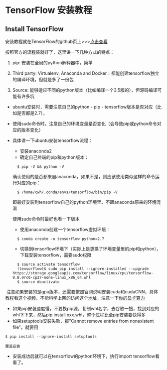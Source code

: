 # TensorFlow 安装教程
## Install TensorFlow

安装教程就在TensorFlow的github页上>>>[点击查看](https://github.com/tensorflow/tensorflow/blob/master/tensorflow/g3doc/get_started/os_setup.md)

按照官方的流程装就好了，这里讲一下几种方式的特点：

1. pip: 安装在全局的python解释器中，简单

2. Third party: Virtualenv, Anaconda and Docker：都能创建tensorflow独立的编译环境，但就是多了一份包

3. Source: 能够适应不同的python版本（比如编译一个3.5版的），但源码编译可能有许多坑

- ubuntu安装时，需要注意自己的python - pip - tensorflow版本是否对应（比如是否都是2.7），
- 使用sudo命令时，注意自己的环境变量是否变化（会导致pip或python命令对应的版本变化）
- 具体讲一下ubuntu安装tensorflow流程：
  - 安装anaconda2
  - 确定自己终端的pip和python版本：
  ```
    $ pip -V && python -V
  ```
    确认使用的是否都来自anaconda，如果不是，则应该使用类似这样的命令运行对应的pip：
  ```
    $ /home/cwh/.conda/envs/tensorflow/bin/pip -V
  ```
  
  即最好安装到tensorflow自己的python环境里，不跟anaconda原来的环境混淆
  
    使用sudo命令时最好也看一下版本
    
  - 使用anaconda创建一个tensorflow虚拟环境：
  ```
    $ conda create -n tensorflow python=2.7
  ```
  - 切换到tensorflow环境下（实际上是更换了环境变量里的pip和python），下载安装tensorflow，需要sudo权限
  ```
    $ source activate tensorflow
    (tensorflow)$ sudo pip install --ignore-installed --upgrade https://storage.googleapis.com/tensorflow/linux/cpu/tensorflow-0.8.0rc0-cp27-none-linux_x86_64.whl
    $ source deactivate
  ```
  注意如果安装的是gpu版本，还需要按照官网说明安装cuda和cudaCNN，具体教程看这个[视频](https://www.youtube.com/watch?v=cVWVRA8XXxs)，不能科学上网的访问这个[地址](http://www.tudou.com/programs/view/MEnGrbSTui8/?bid=03&pid=02&resourceId=391713117_03_0_02)，注意一下[你的显卡算力](https://developer.nvidia.com/cuda-gpus)
  - 如果pip安装速度慢，不要换pip源，复制whl名字，去谷歌一搜，找到对应的whl下下来，然后pip install xxx.whl，整个过程比全pip安装要快得多
  - 如果setuptools安装失败，报”Cannot remove entries from nonexistent file”，就要用
  ```shell
  $ pip install --ignore-install setuptools
  ```
    覆盖安装

  - 安装成功后就可以在tensorflow的python环境下，执行import tensorflow看看了。
